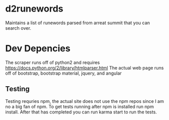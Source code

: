 # d2runewords

Maintains a list of runewords parsed from arreat summit that you can search over.

# Dev Depencies

The scraper runs off of python2 and requires https://docs.python.org/2/library/htmlparser.html
The actual web page runs off of bootstrap, bootstrap material, jquery, and angular

## Testing

Testing requries npm, the actual site does not use the npm repos since I am no a big fan of npm. To get tests running after npm is installed run npm install. After that has completed you can run karma start to run the tests.
